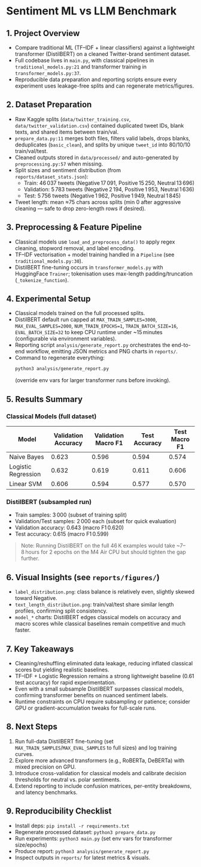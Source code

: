 # Sentiment ML vs LLM Benchmark

## 1. Project Overview
- Compare traditional ML (TF–IDF + linear classifiers) against a lightweight transformer (DistilBERT) on a cleaned Twitter-brand sentiment dataset.
- Full codebase lives in `main.py`, with classical pipelines in `traditional_models.py:21` and transformer training in `transformer_models.py:37`.
- Reproducible data preparation and reporting scripts ensure every experiment uses leakage-free splits and can regenerate metrics/figures.

## 2. Dataset Preparation
- Raw Kaggle splits (`data/twitter_training.csv`, `data/twitter_validation.csv`) contained duplicated tweet IDs, blank texts, and shared items between train/val.
- `prepare_data.py:11` merges both files, filters valid labels, drops blanks, deduplicates (`basic_clean`), and splits by unique `tweet_id` into 80/10/10 train/val/test.
- Cleaned outputs stored in `data/processed/` and auto-generated by `preprocessing.py:57` when missing.
- Split sizes and sentiment distribution (from `reports/dataset_stats.json`):
  - Train: 46 037 tweets (Negative 17 091, Positive 15 250, Neutral 13 696)
  - Validation: 5 783 tweets (Negative 2 194, Positive 1 953, Neutral 1 636)
  - Test: 5 756 tweets (Negative 1 962, Positive 1 949, Neutral 1 845)
- Tweet length: mean ≈75 chars across splits (min 0 after aggressive cleaning — safe to drop zero-length rows if desired).

## 3. Preprocessing & Feature Pipeline
- Classical models use `load_and_preprocess_data()` to apply regex cleaning, stopword removal, and label encoding.
- TF–IDF vectorisation + model training handled in a `Pipeline` (see `traditional_models.py:30`).
- DistilBERT fine-tuning occurs in `transformer_models.py` with HuggingFace `Trainer`; tokenisation uses max-length padding/truncation (`_tokenize_function`).

## 4. Experimental Setup
- Classical models trained on the full processed splits.
- DistilBERT default run capped at `MAX_TRAIN_SAMPLES=3000`, `MAX_EVAL_SAMPLES=2000`, `NUM_TRAIN_EPOCHS=1`, `TRAIN_BATCH_SIZE=16`, `EVAL_BATCH_SIZE=32` to keep CPU runtime under ~15 minutes (configurable via environment variables).
- Reporting script `analysis/generate_report.py` orchestrates the end-to-end workflow, emitting JSON metrics and PNG charts in `reports/`.
- Command to regenerate everything:
  ```bash
  python3 analysis/generate_report.py
  ```
  (override env vars for larger transformer runs before invoking).

## 5. Results Summary
### Classical Models (full dataset)
| Model | Validation Accuracy | Validation Macro F1 | Test Accuracy | Test Macro F1 |
| --- | --- | --- | --- | --- |
| Naive Bayes | 0.623 | 0.596 | 0.594 | 0.574 |
| Logistic Regression | 0.632 | 0.619 | 0.611 | 0.606 |
| Linear SVM | 0.606 | 0.594 | 0.577 | 0.570 |

### DistilBERT (subsampled run)
- Train samples: 3 000 (subset of training split)
- Validation/Test samples: 2 000 each (subset for quick evaluation)
- Validation accuracy: 0.643 (macro F1 0.620)
- Test accuracy: 0.615 (macro F1 0.599)

> Note: Running DistilBERT on the full 46 K examples would take ~7–8 hours for 2 epochs on the M4 Air CPU but should tighten the gap further.

## 6. Visual Insights (see `reports/figures/`)
- `label_distribution.png`: class balance is relatively even, slightly skewed toward Negative.
- `text_length_distribution.png`: train/val/test share similar length profiles, confirming split consistency.
- `model_*` charts: DistilBERT edges classical models on accuracy and macro scores while classical baselines remain competitive and much faster.

## 7. Key Takeaways
- Cleaning/reshuffling eliminated data leakage, reducing inflated classical scores but yielding realistic baselines.
- TF–IDF + Logistic Regression remains a strong lightweight baseline (0.61 test accuracy) for rapid experimentation.
- Even with a small subsample DistilBERT surpasses classical models, confirming transformer benefits on nuanced sentiment labels.
- Runtime constraints on CPU require subsampling or patience; consider GPU or gradient-accumulation tweaks for full-scale runs.

## 8. Next Steps
1. Run full-data DistilBERT fine-tuning (set `MAX_TRAIN_SAMPLES`/`MAX_EVAL_SAMPLES` to full sizes) and log training curves.
2. Explore more advanced transformers (e.g., RoBERTa, DeBERTa) with mixed precision on GPU.
3. Introduce cross-validation for classical models and calibrate decision thresholds for neutral vs. polar sentiments.
4. Extend reporting to include confusion matrices, per-entity breakdowns, and latency benchmarks.

## 9. Reproducibility Checklist
- Install deps: `pip install -r requirements.txt`
- Regenerate processed dataset: `python3 prepare_data.py`
- Run experiments: `python3 main.py` (set env vars for transformer size/epochs)
- Produce report: `python3 analysis/generate_report.py`
- Inspect outputs in `reports/` for latest metrics & visuals.

